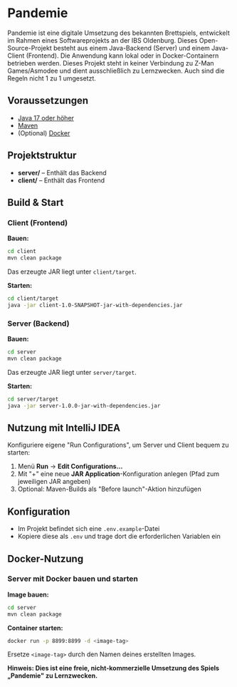 # Pandemie

Pandemie ist eine digitale Umsetzung des bekannten Brettspiels, entwickelt im Rahmen eines Softwareprojekts an der IBS Oldenburg. Dieses Open-Source-Projekt besteht aus einem Java-Backend (Server) und einem Java-Client (Frontend). Die Anwendung kann lokal oder in Docker-Containern betrieben werden. Dieses Projekt steht in keiner Verbindung zu Z-Man Games/Asmodee und dient ausschließlich zu Lernzwecken. Auch sind die Regeln nicht 1 zu 1 umgesetzt. 

## Voraussetzungen

- [Java 17 oder höher](https://adoptopenjdk.net/)
- [Maven](https://maven.apache.org/)
- (Optional) [Docker](https://www.docker.com/)

## Projektstruktur

- **server/** – Enthält das Backend
- **client/** – Enthält das Frontend

## Build & Start

### Client (Frontend)

**Bauen:**
```bash
cd client
mvn clean package
```

Das erzeugte JAR liegt unter `client/target`.

**Starten:**
```bash
cd client/target
java -jar client-1.0-SNAPSHOT-jar-with-dependencies.jar
```

### Server (Backend)

**Bauen:**
```bash
cd server
mvn clean package
```

Das erzeugte JAR liegt unter `server/target`.

**Starten:**
```bash
cd server/target
java -jar server-1.0.0-jar-with-dependencies.jar
```

## Nutzung mit IntelliJ IDEA

Konfiguriere eigene "Run Configurations", um Server und Client bequem zu starten:

1. Menü **Run** → **Edit Configurations...**
2. Mit "+" eine neue **JAR Application**-Konfiguration anlegen (Pfad zum jeweiligen JAR angeben)
3. Optional: Maven-Builds als "Before launch"-Aktion hinzufügen

## Konfiguration

- Im Projekt befindet sich eine `.env.example`-Datei
- Kopiere diese als `.env` und trage dort die erforderlichen Variablen ein

## Docker-Nutzung

### Server mit Docker bauen und starten

**Image bauen:**
```bash
cd server
mvn clean package
```

**Container starten:**
```bash
docker run -p 8899:8899 -d <image-tag>
```

Ersetze `<image-tag>` durch den Namen deines erstellten Images.

**Hinweis: Dies ist eine freie, nicht-kommerzielle Umsetzung des Spiels „Pandemie" zu Lernzwecken.**

